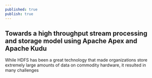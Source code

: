 ```yaml
---
published: true
publish: true
---
```

## Towards a high throughput stream processing and storage model using Apache Apex and Apache Kudu


While HDFS has been a great technology that made organizations store extremely large amounts of data on commodity hardware, it resulted in many challenges 

